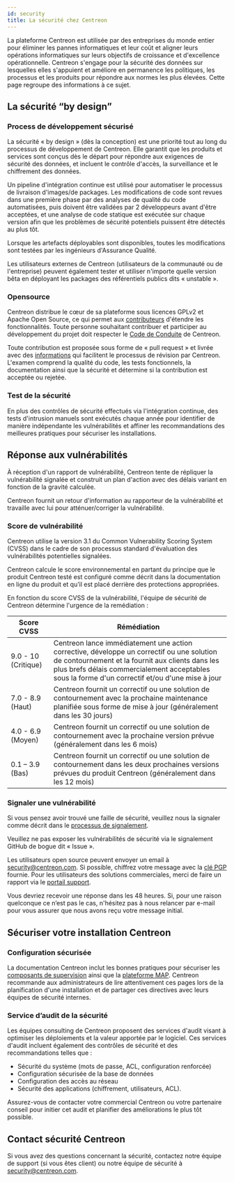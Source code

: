 ```yaml
---
id: security
title: La sécurité chez Centreon
---
```


La plateforme Centreon est utilisée par des entreprises du monde entier pour éliminer les pannes
informatiques et leur coût et aligner leurs opérations informatiques sur leurs objectifs de croissance
et d'excellence opérationnelle.
Centreon s'engage pour la sécurité des données sur lesquelles elles s'appuient et améliore en
permanence les politiques, les processus et les produits pour répondre aux normes les plus élevées.
Cette page regroupe des informations à ce sujet.

## La sécurité “by design”

### Process de développement sécurisé

La sécurité « by design » (dès la conception) est une priorité tout au long du processus de
développement de Centreon. Elle garantit que les produits et services sont conçus dès le départ pour
répondre aux exigences de sécurité des données, et incluent le contrôle d'accès, la surveillance et le
chiffrement des données.

Un pipeline d'intégration continue est utilisé pour automatiser le processus de livraison d'images/de
packages. Les modifications de code sont revues dans une première phase par des analyses de
qualité du code automatisées, puis doivent être validées par 2 développeurs avant d'être acceptées,
et une analyse de code statique est exécutée sur chaque version afin que les problèmes de sécurité
potentiels puissent être détectés au plus tôt.

Lorsque les artefacts déployables sont disponibles, toutes les modifications sont testées par les
ingénieurs d'Assurance Qualité.

Les utilisateurs externes de Centreon (utilisateurs de la communauté ou de l'entreprise) peuvent
également tester et utiliser n'importe quelle version bêta en déployant les packages des référentiels
publics dits « unstable ».

### Opensource

Centreon distribue le cœur de sa plateforme sous licences GPLv2 et Apache Open Source, ce qui
permet aux [contributeurs](https://github.com/centreon/.github/blob/master/CONTRIBUTING.md) d'étendre les fonctionnalités. Toute personne souhaitant contribuer et
participer au développement du projet doit respecter le [Code de Conduite](https://github.com/centreon/.github/blob/master/CODE_OF_CONDUCT.md) de Centreon.

Toute contribution est proposée sous forme de « pull request » et livrée avec des [informations](https://github.com/centreon/.github/blob/master/PULL_REQUEST_TEMPLATE.md) qui
facilitent le processus de révision par Centreon. L'examen comprend la qualité du code, les tests
fonctionnels, la documentation ainsi que la sécurité et détermine si la contribution est acceptée ou
rejetée.

### Test de la sécurité

En plus des contrôles de sécurité effectués via l'intégration continue, des tests d'intrusion manuels
sont exécutés chaque année pour identifier de manière indépendante les vulnérabilités et affiner les
recommandations des meilleures pratiques pour sécuriser les installations.

## Réponse aux vulnérabilités

À réception d'un rapport de vulnérabilité, Centreon tente de répliquer la vulnérabilité signalée et
construit un plan d'action avec des délais variant en fonction de la gravité calculée.

Centreon fournit un retour d'information au rapporteur de la vulnérabilité et travaille avec lui pour
atténuer/corriger la vulnérabilité.

### Score de vulnérabilité

Centreon utilise la version 3.1 du Common Vulnerability Scoring System (CVSS) dans le cadre de son
processus standard d'évaluation des vulnérabilités potentielles signalées.

Centreon calcule le score environnemental en partant du principe que le produit Centreon testé est
configuré comme décrit dans la documentation en ligne du produit et qu’il est placé derrière des
protections appropriées.

En fonction du score CVSS de la vulnérabilité, l'équipe de sécurité de Centreon détermine l'urgence
de la remédiation :

 | Score CVSS          | Rémédiation                                                                                                                                                                                                                                       |
|---------------------|---------------------------------------------------------------------------------------------------------------------------------------------------------------------------------------------------------------------------------------------------|
| 9.0 - 10 (Critique) | Centreon lance immédiatement une action corrective, développe un correctif ou une solution de contournement et la fournit aux clients dans les plus brefs délais commercialement acceptables sous la forme d'un correctif et/ou d'une mise à jour |
| 7.0 - 8.9 (Haut)    | Centreon fournit un correctif ou une solution de contournement avec la prochaine maintenance planifiée sous forme de mise à jour (généralement dans les 30 jours)                                                                                 |
| 4.0 - 6.9 (Moyen)   | Centreon fournit un correctif ou une solution de contournement avec la  prochaine version prévue (généralement dans les 6 mois)                                                                                                                   |
| 0.1 – 3.9 (Bas)     | Centreon fournit un correctif ou une solution de contournement dans les deux prochaines versions prévues du produit Centreon (généralement dans les 12 mois)                                                                                      |

### Signaler une vulnérabilité

Si vous pensez avoir trouvé une faille de sécurité, veuillez nous la signaler comme décrit dans le
[processus de signalement](https://github.com/centreon/centreon/security/policy#reporting-a-vulnerability).

Veuillez ne pas exposer les vulnérabilités de sécurité via le signalement GitHub de bogue dit « Issue ».

Les utilisateurs open source peuvent envoyer un email à [security@centreon.com](mailto:security@centreon.com). Si possible, chiffrez votre message avec 
la [clé PGP](https://github.com/centreon/centreon/security/policy#pgp-information)
fournie. Pour les utilisateurs des solutions commerciales, merci de faire un rapport via le [portail support](https://support.centreon.com/).

Vous devriez recevoir une réponse dans les 48 heures. Si, pour une raison quelconque ce n’est pas le
cas, n'hésitez pas à nous relancer par e-mail pour vous assurer que nous avons reçu votre message initial.

## Sécuriser votre installation Centreon

### Configuration sécurisée

La documentation Centreon inclut les bonnes pratiques pour sécuriser les [composants de supervision](../administration/secure-platform.md)
ainsi que la [plateforme MAP](../graph-views/secure-your-map-platform.md). Centreon recommande aux administrateurs de lire attentivement ces
pages lors de la planification d'une installation et de partager ces directives avec leurs équipes de
sécurité internes.

### Service d’audit de la sécurité

Les équipes consulting de Centreon proposent des services d'audit visant à optimiser les
déploiements et la valeur apportée par le logiciel. Ces services d'audit incluent également des
contrôles de sécurité et des recommandations telles que :

- Sécurité du système (mots de passe, ACL, configuration renforcée)
- Configuration sécurisée de la base de données
- Configuration des accès au réseau
- Sécurité des applications (chiffrement, utilisateurs, ACL).

Assurez-vous de contacter votre commercial Centreon ou votre partenaire conseil pour initier cet
audit et planifier des améliorations le plus tôt possible.

## Contact sécurité Centreon

Si vous avez des questions concernant la sécurité, contactez notre équipe de support (si vous êtes
client) ou notre équipe de sécurité à [security@centreon.com](mailto:security@centreon.com).
